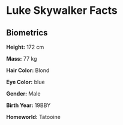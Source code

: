 # Luke Skywalker Facts

## Biometrics

**Height:** 172 cm

**Mass:** 77 kg

**Hair Color:** Blond

**Eye Color:** blue

**Gender:** Male

**Birth Year:** 19BBY

**Homeworld:** Tatooine
